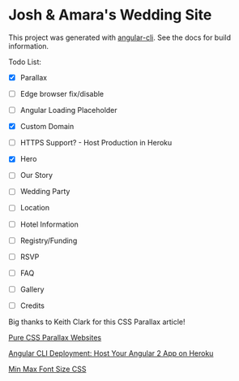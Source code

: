 # Josh & Amara's Wedding Site

This project was generated with [angular-cli](https://github.com/angular/angular-cli). See the docs for build information.

Todo List:
- [x] Parallax
- [ ] Edge browser fix/disable
- [ ] Angular Loading Placeholder
- [x] Custom Domain
- [ ] HTTPS Support? - Host Production in Heroku
- [x] Hero
- [ ] Our Story
- [ ] Wedding Party
- [ ] Location
- [ ] Hotel Information
- [ ] Registry/Funding
- [ ] RSVP
- [ ] FAQ
- [ ] Gallery
- [ ] Credits


Big thanks to Keith Clark for this CSS Parallax article!

[Pure CSS Parallax Websites](http://keithclark.co.uk/articles/pure-css-parallax-websites/)

[Angular CLI Deployment: Host Your Angular 2 App on Heroku](https://medium.com/@ryanchenkie_40935/angular-cli-deployment-host-your-angular-2-app-on-heroku-3f266f13f352#.ug2yxfgxe)

[Min Max Font Size CSS](https://github.com/nathanford/min-max-font-size)